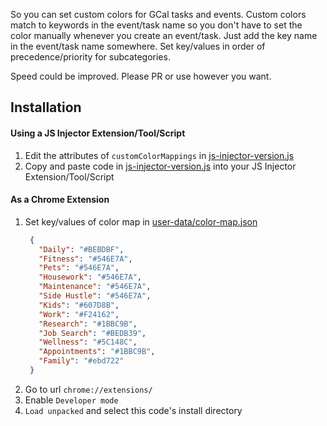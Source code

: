 So you can set custom colors for GCal tasks and events. Custom colors match to keywords in the event/task name so you don't have to set the color manually whenever you create an event/task. Just add the key name in the event/task name somewhere. Set key/values in order of precedence/priority for subcategories.

Speed could be improved. Please PR or use however you want.

## Installation

#### Using a JS Injector Extension/Tool/Script

1. Edit the attributes of `customColorMappings` in [js-injector-version.js](./js-injection-version.js) 
2. Copy and paste code in [js-injector-version.js](./js-injection-version.js) into your JS Injector Extension/Tool/Script

#### As a Chrome Extension

1. Set key/values of color map in [user-data/color-map.json](./user-data/color-map.json)
   ```json
    {
      "Daily": "#BEBDBF",
      "Fitness": "#546E7A",
      "Pets": "#546E7A",
      "Housework": "#546E7A",
      "Maintenance": "#546E7A",
      "Side Hustle": "#546E7A",
      "Kids": "#607D8B",
      "Work": "#F24162",
      "Research": "#1BBC9B",
      "Job Search": "#BEDB39",
      "Wellness": "#5C148C",
      "Appointments": "#1BBC9B",
      "Family": "#ebd722"
    }
      ```
2. Go to url `chrome://extensions/`
3. Enable `Developer mode`
4. `Load unpacked` and select this code's install directory
      